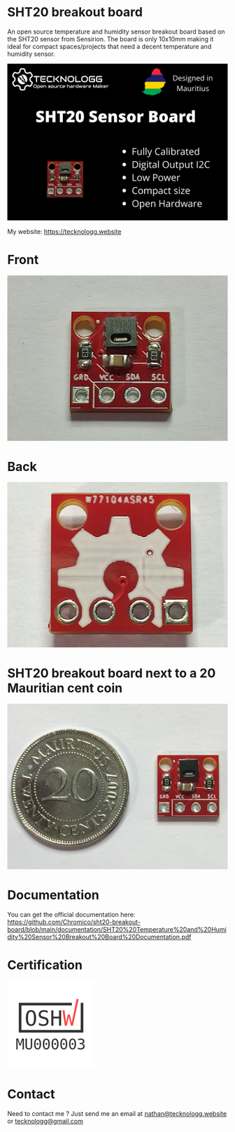 # SHT20 breakout board
An open source temperature and humidity sensor breakout board based on the SHT20 sensor from Sensirion. The board is only 10x10mm making it ideal for compact spaces/projects that need a decent temperature and humidity sensor. 

![picture](https://github.com/Chromico/sht20-breakout-board/blob/main/images/banner.png)

My website: https://tecknologg.website


# Front 


![picture](https://github.com/Chromico/sht20-breakout-board/blob/main/images/front.jpg)


# Back


![picture](https://github.com/Chromico/sht20-breakout-board/blob/main/images/back.jpg)



# SHT20 breakout board next to a 20 Mauritian cent coin


![picture](https://github.com/Chromico/sht20-breakout-board/blob/main/images/board_coin.jpg)


# Documentation

You can get the official documentation here: https://github.com/Chromico/sht20-breakout-board/blob/main/documentation/SHT20%20Temperature%20and%20Humidity%20Sensor%20Breakout%20Board%20Documentation.pdf

# Certification
![picture](https://github.com/Chromico/sht20-breakout-board/blob/main/images/oshwa-MU000003.png)


# Contact

Need to contact me ? Just send me an email at nathan@tecknologg.website or tecknologg@gmail.com
